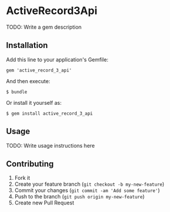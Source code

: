 # ActiveRecord3Api

TODO: Write a gem description

## Installation

Add this line to your application's Gemfile:

    gem 'active_record_3_api'

And then execute:

    $ bundle

Or install it yourself as:

    $ gem install active_record_3_api

## Usage

TODO: Write usage instructions here

## Contributing

1. Fork it
2. Create your feature branch (`git checkout -b my-new-feature`)
3. Commit your changes (`git commit -am 'Add some feature'`)
4. Push to the branch (`git push origin my-new-feature`)
5. Create new Pull Request
